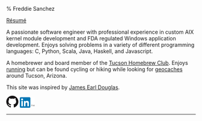 % Freddie Sanchez 

[Résumé][resume]

A passionate software engineer with professional experience in custom AIX kernel module development and FDA regulated Windows application development. Enjoys solving problems in a variety of different programming languages: C, Python, Scala, Java, Haskell, and Javascript.  


A homebrewer and board member of the [Tucson Homebrew Club]. Enjoys [running] but can be found cycling or hiking while looking for [geocaches] around Tucson, Arizona.

This site was inspired by [James Earl Douglas].  

[![GitHub-logo][]][github]  [![LinkedIn-logo][]][linkedin]  

---


[GitHub-logo]:images/GitHub-Mark-32px.png
[LinkedIn-logo]:  images/In-2C-28px-TM.png
[github]: https://www.github.com/FreddieSanchez
[linkedin]: https://www.linkedin.com/in/freddiesanchez 
[resume]: resume.html
[running]:  https://www.runningahead.com/logs/4c335315d378452b822a9543fc62789d
[geocaches]: http://www.geocaching.com
[James Earl Douglas]: https://earldouglas.com/
[Tucson Homebrew Club]: http://www.tucsonhomebrewclub.com
